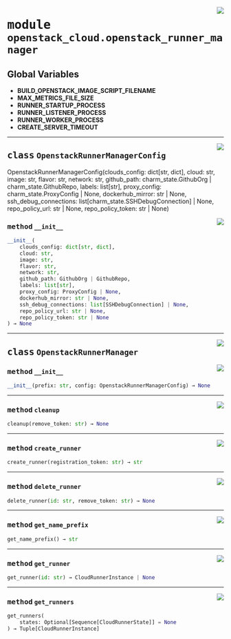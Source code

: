 <!-- markdownlint-disable -->

<a href="../src/openstack_cloud/openstack_runner_manager.py#L0"><img align="right" style="float:right;" src="https://img.shields.io/badge/-source-cccccc?style=flat-square"></a>

# <kbd>module</kbd> `openstack_cloud.openstack_runner_manager`




**Global Variables**
---------------
- **BUILD_OPENSTACK_IMAGE_SCRIPT_FILENAME**
- **MAX_METRICS_FILE_SIZE**
- **RUNNER_STARTUP_PROCESS**
- **RUNNER_LISTENER_PROCESS**
- **RUNNER_WORKER_PROCESS**
- **CREATE_SERVER_TIMEOUT**


---

<a href="../src/openstack_cloud/openstack_runner_manager.py#L64"><img align="right" style="float:right;" src="https://img.shields.io/badge/-source-cccccc?style=flat-square"></a>

## <kbd>class</kbd> `OpenstackRunnerManagerConfig`
OpenstackRunnerManagerConfig(clouds_config: dict[str, dict], cloud: str, image: str, flavor: str, network: str, github_path: charm_state.GithubOrg | charm_state.GithubRepo, labels: list[str], proxy_config: charm_state.ProxyConfig | None, dockerhub_mirror: str | None, ssh_debug_connections: list[charm_state.SSHDebugConnection] | None, repo_policy_url: str | None, repo_policy_token: str | None) 

<a href="../<string>"><img align="right" style="float:right;" src="https://img.shields.io/badge/-source-cccccc?style=flat-square"></a>

### <kbd>method</kbd> `__init__`

```python
__init__(
    clouds_config: dict[str, dict],
    cloud: str,
    image: str,
    flavor: str,
    network: str,
    github_path: GithubOrg | GithubRepo,
    labels: list[str],
    proxy_config: ProxyConfig | None,
    dockerhub_mirror: str | None,
    ssh_debug_connections: list[SSHDebugConnection] | None,
    repo_policy_url: str | None,
    repo_policy_token: str | None
) → None
```









---

<a href="../src/openstack_cloud/openstack_runner_manager.py#L80"><img align="right" style="float:right;" src="https://img.shields.io/badge/-source-cccccc?style=flat-square"></a>

## <kbd>class</kbd> `OpenstackRunnerManager`




<a href="../src/openstack_cloud/openstack_runner_manager.py#L82"><img align="right" style="float:right;" src="https://img.shields.io/badge/-source-cccccc?style=flat-square"></a>

### <kbd>method</kbd> `__init__`

```python
__init__(prefix: str, config: OpenstackRunnerManagerConfig) → None
```








---

<a href="../src/openstack_cloud/openstack_runner_manager.py#L180"><img align="right" style="float:right;" src="https://img.shields.io/badge/-source-cccccc?style=flat-square"></a>

### <kbd>method</kbd> `cleanup`

```python
cleanup(remove_token: str) → None
```





---

<a href="../src/openstack_cloud/openstack_runner_manager.py#L94"><img align="right" style="float:right;" src="https://img.shields.io/badge/-source-cccccc?style=flat-square"></a>

### <kbd>method</kbd> `create_runner`

```python
create_runner(registration_token: str) → str
```





---

<a href="../src/openstack_cloud/openstack_runner_manager.py#L151"><img align="right" style="float:right;" src="https://img.shields.io/badge/-source-cccccc?style=flat-square"></a>

### <kbd>method</kbd> `delete_runner`

```python
delete_runner(id: str, remove_token: str) → None
```





---

<a href="../src/openstack_cloud/openstack_runner_manager.py#L91"><img align="right" style="float:right;" src="https://img.shields.io/badge/-source-cccccc?style=flat-square"></a>

### <kbd>method</kbd> `get_name_prefix`

```python
get_name_prefix() → str
```





---

<a href="../src/openstack_cloud/openstack_runner_manager.py#L123"><img align="right" style="float:right;" src="https://img.shields.io/badge/-source-cccccc?style=flat-square"></a>

### <kbd>method</kbd> `get_runner`

```python
get_runner(id: str) → CloudRunnerInstance | None
```





---

<a href="../src/openstack_cloud/openstack_runner_manager.py#L135"><img align="right" style="float:right;" src="https://img.shields.io/badge/-source-cccccc?style=flat-square"></a>

### <kbd>method</kbd> `get_runners`

```python
get_runners(
    states: Optional[Sequence[CloudRunnerState]] = None
) → Tuple[CloudRunnerInstance]
```






